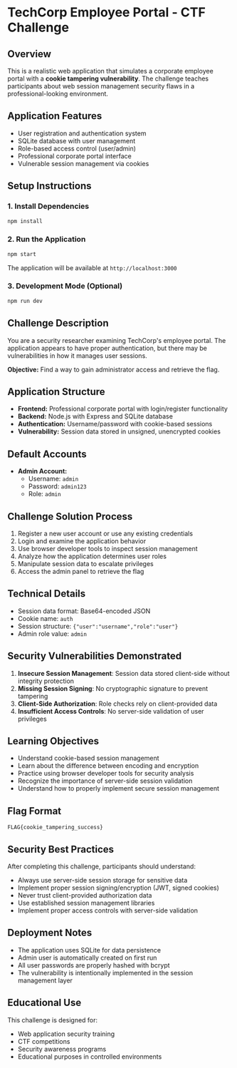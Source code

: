 # TechCorp Employee Portal - CTF Challenge

## Overview
This is a realistic web application that simulates a corporate employee portal with a **cookie tampering vulnerability**. The challenge teaches participants about web session management security flaws in a professional-looking environment.

## Application Features
- User registration and authentication system
- SQLite database with user management
- Role-based access control (user/admin)
- Professional corporate portal interface
- Vulnerable session management via cookies

## Setup Instructions

### 1. Install Dependencies
```bash
npm install
```

### 2. Run the Application
```bash
npm start
```

The application will be available at `http://localhost:3000`

### 3. Development Mode (Optional)
```bash
npm run dev
```

## Challenge Description
You are a security researcher examining TechCorp's employee portal. The application appears to have proper authentication, but there may be vulnerabilities in how it manages user sessions.

**Objective:** Find a way to gain administrator access and retrieve the flag.

## Application Structure
- **Frontend:** Professional corporate portal with login/register functionality
- **Backend:** Node.js with Express and SQLite database
- **Authentication:** Username/password with cookie-based sessions
- **Vulnerability:** Session data stored in unsigned, unencrypted cookies

## Default Accounts
- **Admin Account:** 
  - Username: `admin`
  - Password: `admin123`
  - Role: `admin`

## Challenge Solution Process
1. Register a new user account or use any existing credentials
2. Login and examine the application behavior
3. Use browser developer tools to inspect session management
4. Analyze how the application determines user roles
5. Manipulate session data to escalate privileges
6. Access the admin panel to retrieve the flag

## Technical Details
- Session data format: Base64-encoded JSON
- Cookie name: `auth`
- Session structure: `{"user":"username","role":"user"}`
- Admin role value: `admin`

## Security Vulnerabilities Demonstrated
1. **Insecure Session Management**: Session data stored client-side without integrity protection
2. **Missing Session Signing**: No cryptographic signature to prevent tampering
3. **Client-Side Authorization**: Role checks rely on client-provided data
4. **Insufficient Access Controls**: No server-side validation of user privileges

## Learning Objectives
- Understand cookie-based session management
- Learn about the difference between encoding and encryption
- Practice using browser developer tools for security analysis
- Recognize the importance of server-side session validation
- Understand how to properly implement secure session management

## Flag Format
`FLAG{cookie_tampering_success}`

## Security Best Practices
After completing this challenge, participants should understand:
- Always use server-side session storage for sensitive data
- Implement proper session signing/encryption (JWT, signed cookies)
- Never trust client-provided authorization data
- Use established session management libraries
- Implement proper access controls with server-side validation

## Deployment Notes
- The application uses SQLite for data persistence
- Admin user is automatically created on first run
- All user passwords are properly hashed with bcrypt
- The vulnerability is intentionally implemented in the session management layer

## Educational Use
This challenge is designed for:
- Web application security training
- CTF competitions
- Security awareness programs
- Educational purposes in controlled environments
